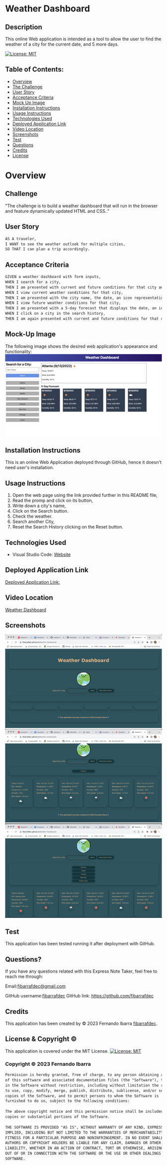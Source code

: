 # Weather Dashboard

## Description
This online Web application is intended as a tool to allow the user to find the weather of a city for the current date, and 5 more days.

[![License: MIT](https://img.shields.io/badge/License-MIT-yellow.svg)](https://opensource.org/licenses/MIT)

## Table of Contents:

- [Overview](#Overview)
- [The Challenge](#The-Challenge)
- [User Story](#User-Story)
- [Acceptance Criteria](#Acceptance-Criteria)
- [Mock Up Image](#Mock-Up-Image)
- [Installation Instructions](#Installation-Instructions)
- [Usage Instructions](#Usage-Instructions)
- [Technologies Used](#Technologies-Used)
- [Deployed Application Link](#Deployed-Application-Link)
- [Video Location](#Video-Location)
- [Screenshots](#Screenshots)
- [Test](#Test)
- [Questions](#Questions)
- [Credits](#Credits)
- [License](#License)

# Overview

## Challenge
"The challenge is to build a weather dashboard that will run in the browser and feature dynamically updated HTML and CSS.."

## User Story

```md
AS A traveler,
I WANT to see the weather outlook for multiple cities,
SO THAT I can plan a trip accordingly.
```

## Acceptance Criteria

```md
GIVEN a weather dashboard with form inputs,
WHEN I search for a city,
THEN I am presented with current and future conditions for that city and that city is added to the search history,
WHEN I view current weather conditions for that city,
THEN I am presented with the city name, the date, an icon representation of weather conditions, the temperature, the humidity, and the the wind speed,
WHEN I view future weather conditions for that city,
THEN I am presented with a 5-day forecast that displays the date, an icon representation of weather conditions, the temperature, the wind speed, and the humidity,
WHEN I click on a city in the search history,
THEN I am again presented with current and future conditions for that city.
```

## Mock-Up Image 

The following image shows the desired web application's appearance and functionality:
![Note Taker functionality](./Images/Mock%20Up%20Image.png)

## Installation Instructions

This is an online Web Application deployed through GitHub, hence it doesn't need user's installation. 

## Usage Instructions
1. Open the web page using the link provided further in this README file, 
2. Read the promp and click on its button, 
3. Write down a city's name, 
4. Click on the Search button.
5. Check the weather.
6. Search another City,
7. Reset the Search History clicking on the Reset button.

## Technologies Used
- Visual Studio Code: [Website](https://code.visualstudio.com/)

## Deployed Application Link
[Deployed Application Link:](https://fibarrafdec.github.io/Weather-Dashboard/)

## Video Location
[Weather Dashboard](https://drive.google.com/file/d/1bY0-OrbczRD6owQ65T39eW5HS0qktWaY/view?usp=sharing)

## Screenshots
![Screenshot](./Images/Screenshots/1.png)
![Screenshot](./Images/Screenshots/2.png)
![Screenshot](./Images/Screenshots/3.png)

## Test
This application has been tested running it after deployment with GitHub.

## Questions?

If you have any questions related with this Express Note Taker, feel free to reach me through:

Email:[fibarrafdec@gmail.com](fibarrafdec@gmail.com)

GitHub username:[fibarrafdec](fibarrafdec)
GitHub link: https://github.com/fibarrafdec

## Credits
This application has been created by © 2023 Fernando Ibarra [fibarrafdec](https://github.com/fibarrafdec).

## License & Copyright ©
This application is covered under the MIT License.
[![License: MIT](https://img.shields.io/badge/License-MIT-yellow.svg)](https://opensource.org/licenses/MIT)

### Copyright © 2023 Fernando Ibarra
```md
Permission is hereby granted, free of charge, to any person obtaining a copy
of this software and associated documentation files (the "Software"), to deal
in the Software without restriction, including without limitation the rights
to use, copy, modify, merge, publish, distribute, sublicense, and/or sell
copies of the Software, and to permit persons to whom the Software is
furnished to do so, subject to the following conditions:

The above copyright notice and this permission notice shall be included in all
copies or substantial portions of the Software.

THE SOFTWARE IS PROVIDED "AS IS", WITHOUT WARRANTY OF ANY KIND, EXPRESS OR
IMPLIED, INCLUDING BUT NOT LIMITED TO THE WARRANTIES OF MERCHANTABILITY,
FITNESS FOR A PARTICULAR PURPOSE AND NONINFRINGEMENT. IN NO EVENT SHALL THE
AUTHORS OR COPYRIGHT HOLDERS BE LIABLE FOR ANY CLAIM, DAMAGES OR OTHER
LIABILITY, WHETHER IN AN ACTION OF CONTRACT, TORT OR OTHERWISE, ARISING FROM,
OUT OF OR IN CONNECTION WITH THE SOFTWARE OR THE USE OR OTHER DEALINGS IN THE
SOFTWARE.
```
